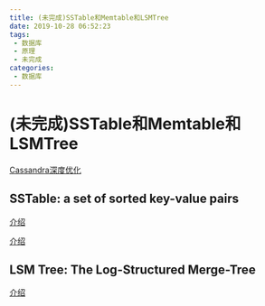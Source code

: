```yaml
---
title: (未完成)SSTable和Memtable和LSMTree
date: 2019-10-28 06:52:23
tags: 
 - 数据库
 - 原理
 - 未完成
categories: 
 - 数据库
---
```

# (未完成)SSTable和Memtable和LSMTree

[Cassandra深度优化](https://medium.com/netflix-techblog/scaling-time-series-data-storage-part-i-ec2b6d44ba39)

## SSTable: a set of sorted key-value pairs

[介绍](https://blog.csdn.net/high2011/article/details/80159580)

[介绍](https://blog.csdn.net/ws1296931325/article/details/86635751)

## LSM Tree: The Log-Structured Merge-Tree

[介绍](https://blog.csdn.net/XuJing_1022/article/details/47724479)